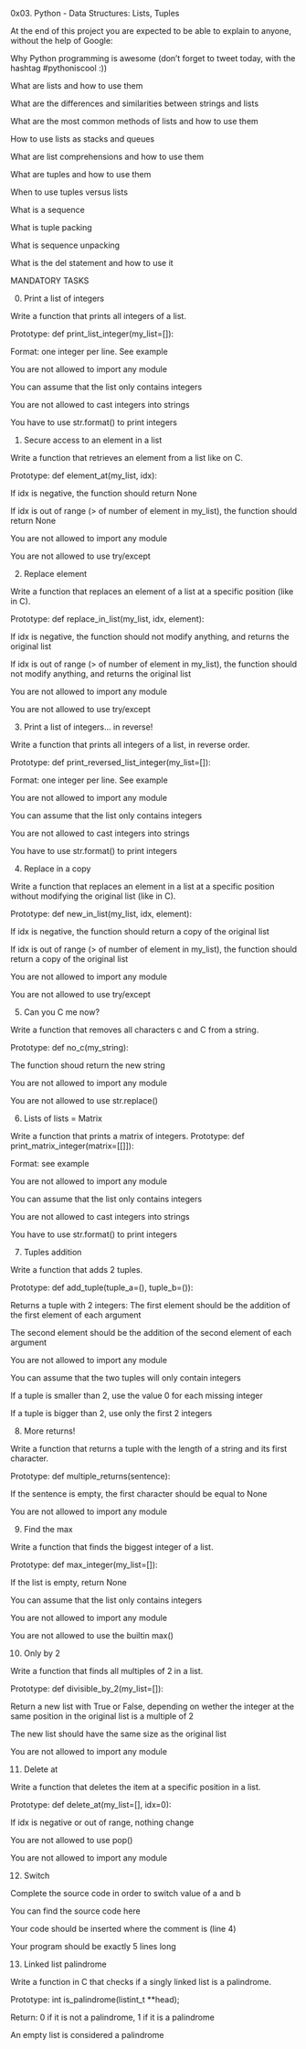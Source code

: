 0x03. Python - Data Structures: Lists, Tuples

At the end of this project you are expected to be able to explain to anyone, without the help of Google:

Why Python programming is awesome (don’t forget to tweet today, with the hashtag #pythoniscool :))

What are lists and how to use them

What are the differences and similarities between strings and lists

What are the most common methods of lists and how to use them

How to use lists as stacks and queues

What are list comprehensions and how to use them

What are tuples and how to use them

When to use tuples versus lists

What is a sequence

What is tuple packing

What is sequence unpacking

What is the del statement and how to use it

MANDATORY TASKS

0. Print a list of integers

 Write a function that prints all integers of a list.
 
Prototype: def print_list_integer(my_list=[]):

Format: one integer per line. See example

You are not allowed to import any module

You can assume that the list only contains integers

You are not allowed to cast integers into strings

You have to use str.format() to print integers

1. Secure access to an element in a list

 Write a function that retrieves an element from a list like on C.
 
Prototype: def element_at(my_list, idx):

If idx is negative, the function should return None

If idx is out of range (> of number of element in my_list), the function should return None

You are not allowed to import any module

You are not allowed to use try/except

2. Replace element

 Write a function that replaces an element of a list at a specific
 position (like in C).
 
Prototype: def replace_in_list(my_list, idx, element):

If idx is negative, the function should not modify anything, and returns the original list

If idx is out of range (> of number of element in my_list), the function should not modify anything, and returns the original list

You are not allowed to import any module

You are not allowed to use try/except

3. Print a list of integers... in reverse!

 Write a function that prints all integers of a list, in reverse order.
 
Prototype: def print_reversed_list_integer(my_list=[]):

Format: one integer per line. See example

You are not allowed to import any module

You can assume that the list only contains integers

You are not allowed to cast integers into strings

You have to use str.format() to print integers

4. Replace in a copy

 Write a function that replaces an element in a list at a specific position
 without modifying the original list (like in C).
 
Prototype: def new_in_list(my_list, idx, element):

If idx is negative, the function should return a copy of the original list

If idx is out of range (> of number of element in my_list), the function should return a copy of the original list

You are not allowed to import any module

You are not allowed to use try/except

5. Can you C me now?

 Write a function that removes all characters c and C from a string.
 
Prototype: def no_c(my_string):

The function shoud return the new string

You are not allowed to import any module

You are not allowed to use str.replace()

6. Lists of lists = Matrix

 Write a function that prints a matrix of integers.
Prototype: def print_matrix_integer(matrix=[[]]):

Format: see example

You are not allowed to import any module

You can assume that the list only contains integers

You are not allowed to cast integers into strings

You have to use str.format() to print integers

7. Tuples addition

 Write a function that adds 2 tuples.
 
Prototype: def add_tuple(tuple_a=(), tuple_b=()):

Returns a tuple with 2 integers:
The first element should be the addition of the first element of each argument

The second element should be the addition of the second element of each argument

You are not allowed to import any module

You can assume that the two tuples will only contain integers

If a tuple is smaller than 2, use the value 0 for each missing integer

If a tuple is bigger than 2, use only the first 2 integers

8. More returns!

 Write a function that returns a tuple with the length of a string and its
 first character.
 
Prototype: def multiple_returns(sentence):

If the sentence is empty, the first character should be equal to None

You are not allowed to import any module

9. Find the max

 Write a function that finds the biggest integer of a list.
 
Prototype: def max_integer(my_list=[]):

If the list is empty, return None

You can assume that the list only contains integers

You are not allowed to import any module

You are not allowed to use the builtin max()

10. Only by 2

  Write a function that finds all multiples of 2 in a list.
  
Prototype: def divisible_by_2(my_list=[]):

Return a new list with True or False, depending on wether the integer at the same position in the original list is a multiple of 2

The new list should have the same size as the original list

You are not allowed to import any module

11. Delete at

  Write a function that deletes the item at a specific position in a list.
  
Prototype: def delete_at(my_list=[], idx=0):

If idx is negative or out of range, nothing change

You are not allowed to use pop()

You are not allowed to import any module

12. Switch

  Complete the source code in order to switch value of a and b
  
You can find the source code here

Your code should be inserted where the comment is (line 4)

Your program should be exactly 5 lines long

13. Linked list palindrome

  Write a function in C that checks if a singly linked list is a palindrome.
  
Prototype: int is_palindrome(listint_t **head);

Return: 0 if it is not a palindrome, 1 if it is a palindrome

An empty list is considered a palindrome
